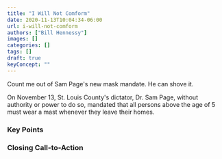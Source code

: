```yaml
---
title: "I Will Not Comform"
date: 2020-11-13T10:04:34-06:00
url: i-will-not-comform
authors: ["Bill Hennessy"]
images: []
categories: []
tags: []
draft: true
keyConcept: ""
---
```


Count me out of Sam Page's new mask mandate. He can shove it. 

On November 13, St. Louis County's dictator, Dr. Sam Page, without authority or power to do so, mandated that all persons above the age of 5 must wear a mast whenever they leave their homes. 



### Key Points

### Closing Call-to-Action
